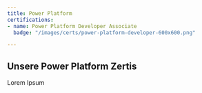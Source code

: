 ```yaml
---
title: Power Platform
certifications: 
- name: Power Platform Developer Associate
  badge: "/images/certs/power-platform-developer-600x600.png"

---
```

## Unsere Power Platform Zertis

Lorem Ipsum